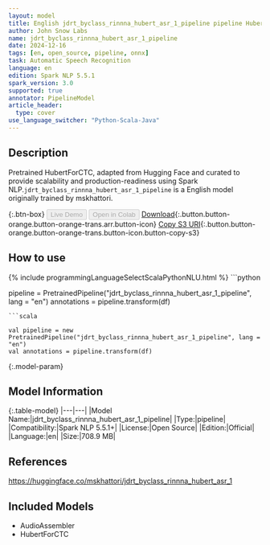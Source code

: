 ```yaml
---
layout: model
title: English jdrt_byclass_rinnna_hubert_asr_1_pipeline pipeline HubertForCTC from mskhattori
author: John Snow Labs
name: jdrt_byclass_rinnna_hubert_asr_1_pipeline
date: 2024-12-16
tags: [en, open_source, pipeline, onnx]
task: Automatic Speech Recognition
language: en
edition: Spark NLP 5.5.1
spark_version: 3.0
supported: true
annotator: PipelineModel
article_header:
  type: cover
use_language_switcher: "Python-Scala-Java"
---
```


## Description

Pretrained HubertForCTC, adapted from Hugging Face and curated to provide scalability and production-readiness using Spark NLP.`jdrt_byclass_rinnna_hubert_asr_1_pipeline` is a English model originally trained by mskhattori.

{:.btn-box}
<button class="button button-orange" disabled>Live Demo</button>
<button class="button button-orange" disabled>Open in Colab</button>
[Download](https://s3.amazonaws.com/auxdata.johnsnowlabs.com/public/models/jdrt_byclass_rinnna_hubert_asr_1_pipeline_en_5.5.1_3.0_1734381225403.zip){:.button.button-orange.button-orange-trans.arr.button-icon}
[Copy S3 URI](s3://auxdata.johnsnowlabs.com/public/models/jdrt_byclass_rinnna_hubert_asr_1_pipeline_en_5.5.1_3.0_1734381225403.zip){:.button.button-orange.button-orange-trans.button-icon.button-copy-s3}

## How to use



<div class="tabs-box" markdown="1">
{% include programmingLanguageSelectScalaPythonNLU.html %}
```python

pipeline = PretrainedPipeline("jdrt_byclass_rinnna_hubert_asr_1_pipeline", lang = "en")
annotations =  pipeline.transform(df)   

```
```scala

val pipeline = new PretrainedPipeline("jdrt_byclass_rinnna_hubert_asr_1_pipeline", lang = "en")
val annotations = pipeline.transform(df)

```
</div>

{:.model-param}
## Model Information

{:.table-model}
|---|---|
|Model Name:|jdrt_byclass_rinnna_hubert_asr_1_pipeline|
|Type:|pipeline|
|Compatibility:|Spark NLP 5.5.1+|
|License:|Open Source|
|Edition:|Official|
|Language:|en|
|Size:|708.9 MB|

## References

https://huggingface.co/mskhattori/jdrt_byclass_rinnna_hubert_asr_1

## Included Models

- AudioAssembler
- HubertForCTC